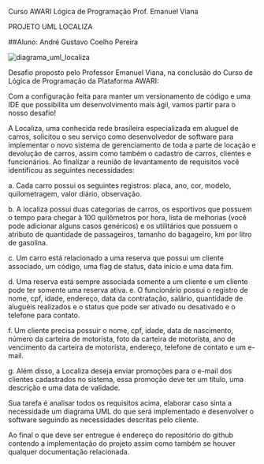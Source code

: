 Curso AWARI
Lógica de Programação
Prof. Emanuel Viana

PROJETO UML LOCALIZA

##Aluno: André Gustavo Coelho Pereira


![diagrama_uml_localiza](https://github.com/user-attachments/assets/651ed0c5-85b0-4811-856d-26cc4d0cf230)


Desafio proposto pelo Professor Emanuel Viana, na conclusão do Curso de Lógica de Programação da Plataforma AWARI:

Com a configuração feita para manter um versionamento de código e uma IDE que possibilita um desenvolvimento mais ágil, vamos partir para o nosso desafio!

A Localiza, uma conhecida rede brasileira especializada em aluguel de carros, solicitou o seu serviço como desenvolvedor de software para implementar o novo sistema de gerenciamento de toda a parte de locação e devolução de carros, assim como também o cadastro de carros, clientes e funcionários. Ao finalizar a reunião de levantamento de requisitos você identificou as seguintes necessidades:

a.	Cada carro possui os seguintes registros: placa, ano, cor, modelo, quilometragem, valor diário, observação.

b.	A localiza possui duas categorias de carros, os esportivos que possuem o tempo para chegar à 100 quilômetros por hora, lista de melhorias (você pode adicionar alguns casos genéricos) e os utilitários que possuem o atributo de quantidade de passageiros, tamanho do bagageiro, km por litro de gasolina.

c.	Um carro está relacionado a uma reserva que possui um cliente associado, um código, uma flag de status, data início e uma data fim.

d.	Uma reserva está sempre associada somente a um cliente e um cliente pode ter somente uma reserva ativa.
e.	O funcionário possui o registro de nome, cpf, idade, endereço, data da contratação, salário, quantidade de aluguéis realizados e o status que pode ser ativado ou desativado e o telefone para contato.

f.	Um cliente precisa possuir o nome, cpf, idade, data de nascimento, número da carteira de motorista, foto da carteira de motorista, ano de vencimento da carteira de motorista, endereço, telefone de contato e um e-mail.

g.	Além disso, a Localiza deseja enviar promoções para o e-mail dos clientes cadastrados no sistema, essa promoção deve ter um título, uma descrição e uma data de validade.

Sua tarefa é analisar todos os requisitos acima, elaborar caso sinta a necessidade um diagrama UML do que será implementado e desenvolver o software seguindo as necessidades descritas pelo cliente. 
 

Ao final o que deve ser entregue é endereço do repositório do github contendo a implementação do projeto assim como também se houver qualquer documentação relacionada.

